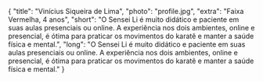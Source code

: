 {
    "title": "Vinícius Siqueira de Lima",
    "photo": "profile.jpg",
    "extra": "Faixa Vermelha, 4 anos",
    "short": "O Sensei Li é muito didático e paciente em suas aulas presenciais ou online. A experiência nos dois ambientes, online e presencial, é ótima para praticar os movimentos do karatê e manter a saúde física e mental.",
    "long": "O Sensei Li é muito didático e paciente em suas aulas presenciais ou online. A experiência nos dois ambientes, online e presencial, é ótima para praticar os movimentos do karatê e manter a saúde física e mental."
}
